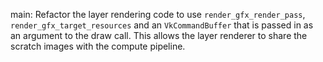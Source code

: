 main: Refactor the layer rendering code to use `render_gfx_render_pass`,
`render_gfx_target_resources` and an `VkCommandBuffer` that is passed in as an
argument to the draw call. This allows the layer renderer to share the scratch
images with the compute pipeline.
